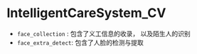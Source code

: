 # IntelligentCareSystem_CV
-  `face_collection` : 包含了义工信息的收录， 以及陌生人的识别
- `face_extra_detect`: 包含了人脸的检测与提取

<!--stackedit_data:
eyJoaXN0b3J5IjpbLTY1MTg5MzY2MV19
-->